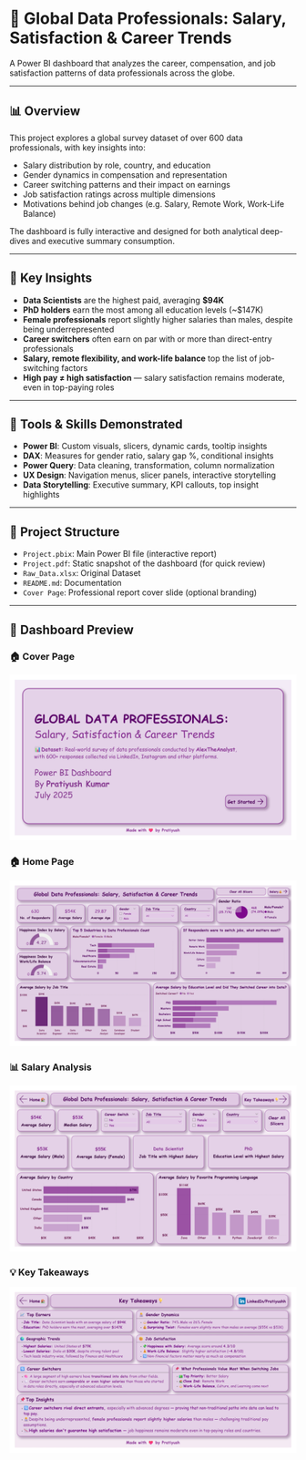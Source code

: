 # 💼 Global Data Professionals: Salary, Satisfaction & Career Trends

A Power BI dashboard that analyzes the career, compensation, and job satisfaction patterns of data professionals across the globe.

---

## 📊 Overview

This project explores a global survey dataset of over 600 data professionals, with key insights into:
- Salary distribution by role, country, and education
- Gender dynamics in compensation and representation
- Career switching patterns and their impact on earnings
- Job satisfaction ratings across multiple dimensions
- Motivations behind job changes (e.g. Salary, Remote Work, Work-Life Balance)

The dashboard is fully interactive and designed for both analytical deep-dives and executive summary consumption.

---

## 📌 Key Insights

- **Data Scientists** are the highest paid, averaging **$94K**
- **PhD holders** earn the most among all education levels (~$147K)
- **Female professionals** report slightly higher salaries than males, despite being underrepresented
- **Career switchers** often earn on par with or more than direct-entry professionals
- **Salary, remote flexibility, and work-life balance** top the list of job-switching factors
- **High pay ≠ high satisfaction** — salary satisfaction remains moderate, even in top-paying roles

---

## 🧠 Tools & Skills Demonstrated

- **Power BI**: Custom visuals, slicers, dynamic cards, tooltip insights
- **DAX**: Measures for gender ratio, salary gap %, conditional insights
- **Power Query**: Data cleaning, transformation, column normalization
- **UX Design**: Navigation menus, slicer panels, interactive storytelling
- **Data Storytelling**: Executive summary, KPI callouts, top insight highlights

---

## 📂 Project Structure

- `Project.pbix`: Main Power BI file (interactive report)
- `Project.pdf`: Static snapshot of the dashboard (for quick review)
- `Raw_Data.xlsx`: Original Dataset
- `README.md`: Documentation
- `Cover Page`: Professional report cover slide (optional branding)

---


## 📸 Dashboard Preview

### 🏠 Cover Page
![Cover](./Screenshots/Cover.jpg)

### 🏠 Home Page
![Cover](./Screenshots/Home.jpg)

### 📊 Salary Analysis
![Salary](./Screenshots/Salary.jpg)

### 💡 Key Takeaways
![Insights](./Screenshots/Key%20Takeaways.jpg)
